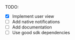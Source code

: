TODO:

- [X] Implement user view
- [ ] Add native notifications
- [ ] Add documentation
- [ ] Use good sdk dependencies